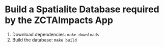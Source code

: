 # Build a Spatialite Database required by the ZCTAImpacts App

1. Download dependencies: `make downloads`
2. Build the database: `make build`
